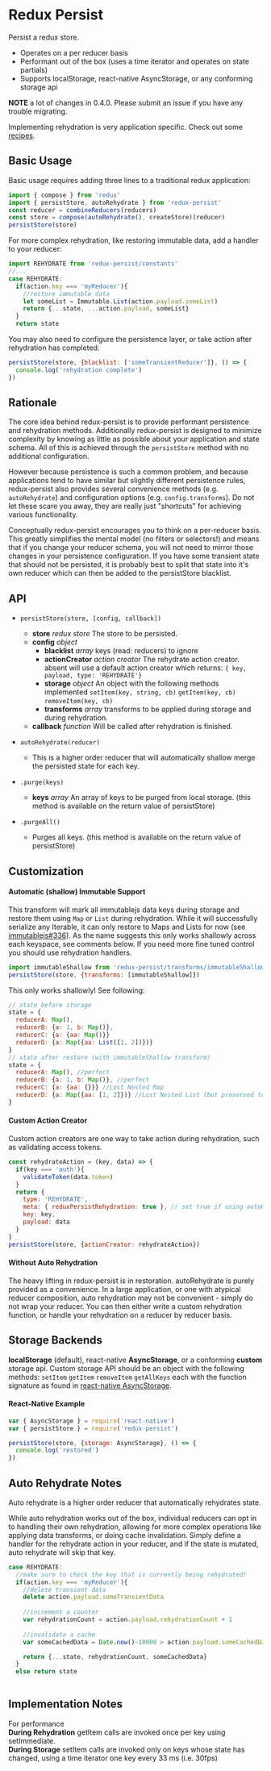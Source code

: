 # Redux Persist
Persist a redux store.

* Operates on a per reducer basis
* Performant out of the box (uses a time iterator and operates on state partials)
* Supports localStorage, react-native AsyncStorage, or any conforming storage api

**NOTE** a lot of changes in 0.4.0. Please submit an issue if you have any trouble migrating.

Implementing rehydration is very application specific. Check out some [recipes](https://github.com/rt2zz/redux-persist/blob/master/docs/recipes.md).

## Basic Usage
Basic usage requires adding three lines to a traditional redux application:
```js
import { compose } from 'redux'
import { persistStore, autoRehydrate } from 'redux-persist'
const reducer = combineReducers(reducers)
const store = compose(autoRehydrate(), createStore)(reducer)
persistStore(store)
```
For more complex rehydration, like restoring immutable data, add a handler to your reducer:
```js
import REHYDRATE from 'redux-persist/constants'
//...
case REHYDRATE:
  if(action.key === 'myReducer'){
    //restore immutable data
    let someList = Immutable.List(action.payload.someList)
    return {...state, ...action.payload, someList}
  }
  return state
```
You may also need to configure the persistence layer, or take action after rehydration has completed:
```js
persistStore(store, {blacklist: ['someTransientReducer']}, () => {
  console.log('rehydration complete')
})
```

## Rationale
The core idea behind redux-persist is to provide performant persistence and rehydration methods. Additionally redux-persist is designed to minimize complexity by knowing as little as possible about your application and state schema. All of this is achieved through the `persistStore` method with no additional configuration.

However because persistence is such a common problem, and because applications tend to have similar but slightly different persistence rules, redux-persist also provides several convenience methods (e.g. `autoRehydrate`) and configuration options (e.g. `config.transforms`). Do not let these scare you away, they are really just "shortcuts" for achieving various functionality.

Conceptually redux-persist encourages you to think on a per-reducer basis. This greatly simplifies the mental model (no filters or selectors!) and means that if you change your reducer schema, you will not need to mirror those changes in your persistence configuration. If you have some transient state that should not be persisted, it is probably best to split that state into it's own reducer which can then be added to the persistStore blacklist.

## API
- `persistStore(store, [config, callback])`
  - **store** *redux store* The store to be persisted.
  - **config** *object*
    - **blacklist** *array* keys (read: reducers) to ignore
    - **actionCreator** *action creator* The rehydrate action creator. absent will use a default action creator which returns: `{ key, payload, type: 'REHYDRATE'}`
    - **storage** *object* An object with the following methods implemented `setItem(key, string, cb)` `getItem(key, cb)` `removeItem(key, cb)`
    - **transforms** *array* transforms to be applied during storage and during rehydration.
  - **callback** *function* Will be called after rehydration is finished.

- `autoRehydrate(reducer)`
  - This is a higher order reducer that will automatically shallow merge the persisted state for each key.

- `.purge(keys)`
  - **keys** *array* An array of keys to be purged from local storage. (this method is available on the return value of persistStore)

- `.purgeAll()`
  -  Purges all keys. (this method is available on the return value of persistStore)

## Customization
#### Automatic (shallow) Immutable Support
This transform will mark all immutablejs data keys during storage and restore them using `Map` or `List` during rehydration. While it will successfully serialize any Iterable, it can only restore to Maps and Lists for now (see [immutablejs#336](https://github.com/facebook/immutable-js/issues/336)). As the name suggests this only works shallowly across each keyspace, see comments below. If you need more fine tuned control you should use rehydration handlers.
```js
import immutableShallow from 'redux-persist/transforms/immutableShallow'
persistStore(store, {transforms: [immutableShallow]})
```
This only works shallowly! See following:
```js
// state before storage
state = {
  reducerA: Map(),
  reducerB: {a: 1, b: Map()},
  reducerC: {a: {aa: Map()}}
  reducerD: {a: Map({aa: List([1, 2])})}
}
// state after restore (with immutableShallow transform)
state = {
  reducerA: Map(), //perfect
  reducerB: {a: 1, b: Map()}, //perfect
  reducerC: {a: {aa: {}}} //Lost Nested Map
  reducerD: {a: Map({aa: [1, 2]})} //Lost Nested List (but preserved top level Map)
}
```

#### Custom Action Creator
Custom action creators are one way to take action during rehydration, such as validating access tokens.
```js
const rehydrateAction = (key, data) => {
  if(key === 'auth'){
    validateToken(data.token)
  }
  return {
    type: 'REHYDRATE',
    meta: { reduxPersistRehydration: true }, // set true if using autoRehydrate
    key: key,
    payload: data
  }
}
persistStore(store, {actionCreator: rehydrateAction})
```
#### Without Auto Rehydration
The heavy lifting in redux-persist is in restoration. autoRehydrate is purely provided as a convenience. In a large application, or one with atypical reducer composition, auto rehydration may not be convenient - simply do not wrap your reducer. You can then either write a custom rehydration function, or handle your rehydration on a reducer by reducer basis.

## Storage Backends
**localStorage** (default), react-native **AsyncStorage**, or a conforming **custom** storage api. Custom storage API should be an object with the following methods: `setItem` `getItem` `removeItem` `getAllKeys` each with the function signature as found in [react-native AsyncStorage](http://facebook.github.io/react-native/docs/asyncstorage.html#content).


#### React-Native Example
```js
var { AsyncStorage } = require('react-native')
var { persistStore } = require('redux-persist')

persistStore(store, {storage: AsyncStorage}, () => {
  console.log('restored')
})
```

## Auto Rehydrate Notes
Auto rehydrate is a higher order reducer that automatically rehydrates state. 

While auto rehydration works out of the box, individual reducers can opt in to handling their own rehydration, allowing for more complex operations like applying data transforms, or doing cache invalidation. Simply define a handler for the rehydrate action in your reducer, and if the state is mutated, auto rehydrate will skip that key.

```js
case REHYDRATE:
  //make sure to check the key that is currently being rehydrated!
  if(action.key === 'myReducer'){
    //delete transient data
    delete action.payload.someTransientData
    
    //increment a counter
    var rehydrationCount = action.payload.rehydrationCount + 1
    
    //invalidate a cache
    var someCachedData = Date.now()-10000 > action.payload.someCachedData.time ? null : action.payload.someCachedData

    return {...state, rehydrationCount, someCachedData}
  }
  else return state
  
```

## Implementation Notes
For performance  
**During Rehydration** getItem calls are invoked once per key using setImmediate.  
**During Storage** setItem calls are invoked only on keys whose state has changed, using a time iterator one key every 33 ms (i.e. 30fps)  
